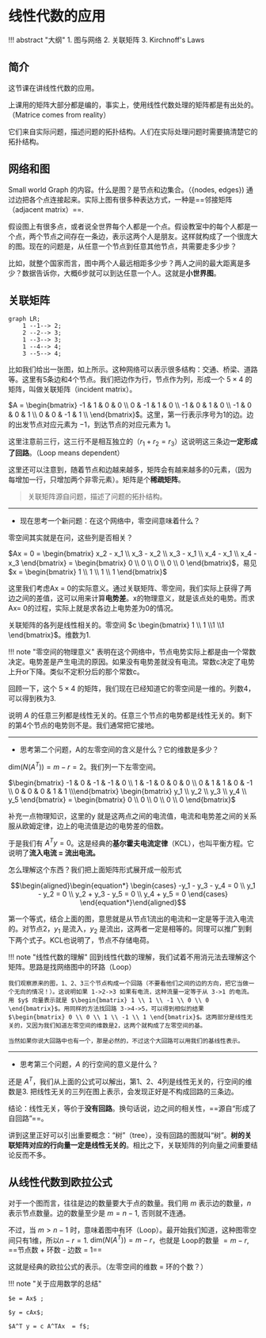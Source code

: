 # 线性代数的应用


!!! abstract "大纲"
    1. 图与网络
    2. 关联矩阵
    3. Kirchnoff's Laws



## 简介

这节课在讲线性代数的应用。

上课用的矩阵大部分都是编的，事实上，使用线性代数处理的矩阵都是有出处的。（Matrice comes from reality）

它们来自实际问题，描述问题的拓扑结构。人们在实际处理问题时需要搞清楚它的拓扑结构。

## 网络和图

Small world Graph 的内容。什么是图？是节点和边集合。（{nodes, edges}) 通过边把各个点连接起来。实际上图有很多种表达方式，一种是==邻接矩阵（adjacent matrix）==.

假设图上有很多点，或者说全世界每个人都是一个点。假设教室中的每个人都是一个点，两个节点之间存在一条边，表示这两个人是朋友。这样就构成了一个很庞大的图。现在的问题是，从任意一个节点到任意其他节点，共需要走多少步？

比如，就整个国家而言，图中两个人最远相距多少步？两人之间的最大距离是多少？数据告诉你，大概6步就可以到达任意一个人。这就是**小世界图**。


## 关联矩阵

```mermaid
graph LR;
    1 --1--> 2;
    2 --2--> 3;
    1 --3--> 3;
    1 --4--> 4;
    3 --5--> 4;
```

比如我们给出一张图，如上所示。这种网络可以表示很多结构：交通、桥梁、道路等。这里有5条边和4个节点。我们把边作为行，节点作为列，形成一个 $5 \times 4$ 的矩阵，叫做关联矩阵（incident matrix）。

$A = \begin{bmatrix} -1 & 1 & 0 & 0 \\ 0 & -1 & 1 & 0 \\ -1 & 0 & 1 & 0 \\ -1 & 0 & 0 & 1 \\ 0 & 0 & -1 & 1 \\  \end{bmatrix}$。这里，第一行表示序号为1的边。边的出发节点对应元素为 $-1$，到达节点的对应元素为 $1$。

这里注意前三行，这三行不是相互独立的（$r_1 + r_2 = r_3$）这说明这三条边**一定形成了回路**。（Loop means dependent）

这里还可以注意到，随着节点和边越来越多，矩阵会有越来越多的0元素，（因为每增加一行，只增加两个非零元素）。矩阵是个**稀疏矩阵**。

> 关联矩阵源自问题，描述了问题的拓扑结构。

---------

- 现在思考一个新问题：在这个网络中，零空间意味着什么？

零空间其实就是在问，这些列是否相关？

$Ax = 0 = \begin{bmatrix} x_2 - x_1 \\ x_3 - x_2 \\ x_3 - x_1 \\ x_4 - x_1 \\ x_4 - x_3 \end{bmatrix} = \begin{bmatrix} 0 \\ 0 \\ 0 \\ 0 \\ 0  \end{bmatrix}$，易见 $x = \begin{bmatrix}  1 \\ 1 \\ 1 \\ 1 \end{bmatrix}$

这里我们考虑Ax = 0的实际意义。通过关联矩阵、零空间，我们实际上获得了两边之间的差值，这可以用来计算**电势差**。x的物理意义，就是该点处的电势。而求Ax= 0的过程，实际上就是求各边上电势差为0的情况。

关联矩阵的各列是线性相关的。零空间 $c \begin{bmatrix} 1 \\ 1 \\1 \\1 \end{bmatrix}$。维数为1. 

!!! note "零空间的物理意义"
    表明在这个网络中，节点电势实际上都是由一个常数决定。电势差是产生电流的原因。如果没有电势差就没有电流。常数c决定了电势上升or下降。类似不定积分后的那个常数c。

回顾一下，这个 $5 \times 4$ 的矩阵，我们现在已经知道它的零空间是一维的。列数4，可以得到秩为3.

说明 $A$ 的任意三列都是线性无关的。任意三个节点的电势都是线性无关的。剩下的第4个节点的电势则不是。我们通常把它接地。


-------------

- 思考第二个问题，A的左零空间的含义是什么？它的维数是多少？

$\text{dim}(N(A^T)) = m - r = 2$。我们列一下左零空间。

$\begin{bmatrix} -1 & 0 & -1 & -1 & 0 \\ 1 & -1 & 0 & 0 & 0 \\  0 & 1 & 1 & 0 & -1  \\ 0 & 0 & 0 & 1 & 1 \\\end{bmatrix} \begin{bmatrix} y_1 \\ y_2 \\ y_3 \\ y_4 \\ y_5 \end{bmatrix} = \begin{bmatrix} 0 \\ 0 \\ 0 \\ 0 \\ 0 \end{bmatrix}$ 

补充一点物理知识，这里的y 就是这两点之间的电流值，电流和电势差之间的关系服从欧姆定律，边上的电流值是边的电势差的倍数。

于是我们有 $A^T y = 0$。这是经典的**基尔霍夫电流定律**（KCL），也叫平衡方程。它说明了**流入电流 = 流出电流。**

怎么理解这个东西？我们把上面矩阵形式展开成一般形式

$$\begin{aligned}\begin{equation*}
\begin{cases}
-y_1 - y_3 - y_4 = 0 \\ 
y_1 - y_2 = 0 \\ 
y_2 + y_3 - y_5 = 0 \\ 
y_4 + y_5 = 0
\end{cases}
\end{equation*}\end{aligned}$$

第一个等式，结合上面的图，意思就是从节点1流出的电流和一定是等于流入电流的。对节点2，$y_1$ 是流入，$y_2$ 是流出，这两者一定是相等的。同理可以推广到剩下两个式子。KCL也说明了，节点不存储电荷。

!!! note "线性代数的理解"
    回到线性代数的理解，我们试着不用消元法去理解这个矩阵。思路是找网络图中的环路（Loop）

    我们观察原来的图，1、2、3三个节点构成一个回路（不要看他们之间的边的方向，把它当做一个无向的情况！）。这说明如果 1->2->3 如果有电流，这种流量一定等于从 3->1 的电流。用 $y$ 向量表示就是 $\begin{bmatrix} 1 \\ 1 \\ -1 \\ 0 \\ 0 \end{bmatrix}$。用同样的方法找回路 3->4->5，可以得到相似的结果 $\begin{bmatrix} 0 \\ 0 \\ 1 \\ -1 \\ 1 \end{bmatrix}$。这两部分是线性无关的，又因为我们知道左零空间的维数是2，这两个就构成了左零空间的基。

    当然如果你说大回路中也有一个，那是必然的，不过这个大回路可以用我们的基线性表示。


---------

- 思考第三个问题，$A$ 的行空间的意义是什么？

还是 $A^T$，我们从上面的公式可以解出，第1、2、4列是线性无关的，行空间的维数是3. 把线性无关的三列在图上表示，会发现正好是不构成回路的三条边。

结论：线性无关，等价于**没有回路**。换句话说，边之间的相关性，==源自“形成了自回路”==。

讲到这里正好可以引出重要概念：“树”（tree），没有回路的图就叫“树”。**树的关联矩阵对应的行向量一定是线性无关的**。相比之下，关联矩阵的列向量之间重要结论反而不多。


## 从线性代数到欧拉公式

对于一个图而言，往往是边的数量要大于点的数量。我们用 $m$ 表示边的数量，$n$ 表示节点数量。边的数量至少是 $m = n-1$, 否则就不连通。

不过，当 $m > n-1$ 时，意味着图中有环（Loop）。最开始我们知道，这种图零空间只有1维，所以$n - r = 1$. $\text{dim}(N(A^T))  = m - r$，也就是 Loop的数量 $= m - r$, ==节点数 + 环数 - 边数 = 1==

这就是经典的欧拉公式的表示。（左零空间的维数 = 环的个数？）


!!! note "关于应用数学的总结"
    
    $e = Ax$ ;

    $y = cAx$; 

    $A^T y = c A^TAx  = f$;


